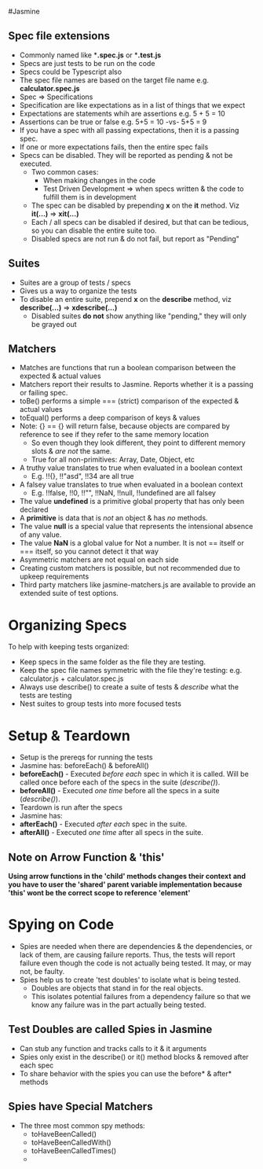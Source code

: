#Jasmine

## Spec file extensions
- Commonly named like ***.spec.js** or ***.test.js**
- Specs are just tests to be run on the code
- Specs could be Typescript also
- The spec file names are based on the target file name e.g. **calculator.spec.js**
- Spec => Specifications
- Specification are like expectations as in a list of things that we expect
- Expectations are statements whih are assertions e.g. 5 + 5 = 10
- Assertions can be true or false e.g. 5+5 = 10 -vs- 5+5 = 9
- If you have a spec with all passing expectations, then it is a passing spec.
- If one or more expectations fails, then the entire spec fails
- Specs can be disabled. They will be reported as pending & not be executed.
  - Two common cases:
    - When making changes in the code
    - Test Driven Development => when specs written & the code to fulfill them is in development
  - The spec can be disabled by prepending **x** on the **it** method. Viz **it(...)** => **xit(...)**
  - Each / all specs can be disabled if desired, but that can be tedious, so you can disable the entire suite too.
  - Disabled specs are not run & do not fail, but report as "Pending"

## Suites
- Suites are a group of tests / specs 
- Gives us a way to organize the tests
- To disable an entire suite, prepend **x** on the **describe** method, viz **describe(...)** => **xdescribe(...)**
  - Disabled suites **do not** show anything like "pending," they will only be grayed out

## Matchers
- Matches are functions that run a boolean comparison between the expected & actual values
- Matchers report their results to Jasmine. Reports whether it is a passing or failing spec.
- toBe() performs a simple === (strict) comparison of the expected & actual values
- toEqual() performs a deep comparison of keys & values
- Note: {} == {} will return false, because objects are compared by reference to see if they refer to the same memory location
  - So even though they look different, they point to different memory slots & *are not* the same.
  - True for all non-primitives: Array, Date, Object, etc
- A truthy value translates to true when evaluated in a boolean context
  - E.g. !!{}, !!"asd", !!34 are all true 
- A falsey value translates to true when evaluated in a boolean context
  - E.g. !!false, !!0, !!"", !!NaN, !!null, !!undefined are all falsey
- The value **undefined** is a primitive global property that has only been declared
- A **primitive** is data that is *not* an object & has *no* methods.
- The value **null** is a special value that represents the intensional absence of any value.
- The value **NaN** is a global value for Not a number. It is not == itself or === itself, so you cannot detect it that way
- Asymmetric matchers are not equal on each side
- Creating custom matchers is possible, but not recommended due to upkeep requirements
- Third party matchers like jasmine-matchers.js are available to provide an extended suite of test options.


# Organizing Specs
To help with keeping tests organized:
- Keep specs in the same folder as the file they are testing.
- Keep the spec file names symmetric with the file they're testing: e.g. calculator.js + calculator.spec.js
- Always use describe() to create a suite of tests & *describe* what the tests are testing
- Nest suites to group tests into more focused tests

# Setup & Teardown
- Setup is the prereqs for running the tests
- Jasmine has: beforeEach() & beforeAll()
- **beforeEach()** - Executed *before each* spec in which it is called. Will be called once before each of the specs in the suite (*describe()*).
- **beforeAll()** - Executed *one time* before all the specs in a suite (*describe()*).
- Teardown is run after the specs
- Jasmine has:
- **afterEach()** - Executed *after each* spec in the suite.
- **afterAll()** - Executed *one time* after all specs in the suite.

## Note on Arrow Function & 'this'
**Using arrow functions in the 'child' methods changes their context**
**and you have to user the 'shared' parent variable implementation because**
**'this' wont be the correct scope to reference 'element'**


# Spying on Code 
- Spies are needed when there are dependencies & the dependencies, or lack of them, are causing failure reports. 
  Thus, the tests will report failure even though the code is not actually being tested. It may, or may not, be faulty.
- Spies help us to create 'test doubles' to isolate what is being tested.
  - Doubles are objects that stand in for the real objects.
  - This isolates potential failures from a dependency failure so that we know any failure was in the part actually being tested.

## Test Doubles are called Spies in Jasmine
- Can stub any function and tracks calls to it & it arguments
- Spies only exist in the describe() or it() method blocks & removed after each spec
- To share behavior with the spies you can use the before* & after* methods

## Spies have Special Matchers
- The three most common spy methods:
  - toHaveBeenCalled()
  - toHaveBeenCalledWith()
  - toHaveBeenCalledTimes()
  - 











